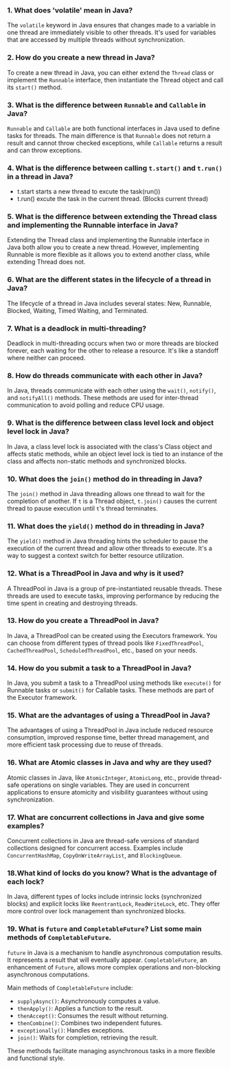 ### 1. What does 'volatile' mean in Java?
The `volatile` keyword in Java ensures that changes made to a variable in one thread are immediately visible to other threads. It's used for variables that are accessed by multiple threads without synchronization.

### 2. How do you create a new thread in Java?
To create a new thread in Java, you can either extend the `Thread` class or implement the `Runnable` interface, then instantiate the Thread object and call its `start()` method.

### 3. What is the difference between `Runnable` and `Callable` in Java?
`Runnable` and `Callable` are both functional interfaces in Java used to define tasks for threads. The main difference is that `Runnable` does not return a result and cannot throw checked exceptions, while `Callable` returns a result and can throw exceptions.

### 4. What is the difference between calling `t.start()` and `t.run()` in a thread in Java?
- t.start starts a new thread to excute the task(run()) 
- t.run() excute the task in the current thread. (Blocks current thread)

### 5. What is the difference between extending the Thread class and implementing the Runnable interface in Java?
Extending the Thread class and implementing the Runnable interface in Java both allow you to create a new thread. However, implementing Runnable is more flexible as it allows you to extend another class, while extending Thread does not.

### 6. What are the different states in the lifecycle of a thread in Java?
The lifecycle of a thread in Java includes several states: New, Runnable, Blocked, Waiting, Timed Waiting, and Terminated.

### 7. What is a deadlock in multi-threading?
Deadlock in multi-threading occurs when two or more threads are blocked forever, each waiting for the other to release a resource. It's like a standoff where neither can proceed.

### 8. How do threads communicate with each other in Java?
In Java, threads communicate with each other using the `wait()`, `notify()`, and `notifyAll()` methods. These methods are used for inter-thread communication to avoid polling and reduce CPU usage.

### 9. What is the difference between class level lock and object level lock in Java?
In Java, a class level lock is associated with the class's Class object and affects static methods, while an object level lock is tied to an instance of the class and affects non-static methods and synchronized blocks.

### 10. What does the `join()` method do in threading in Java?
The `join()` method in Java threading allows one thread to wait for the completion of another. If `t` is a Thread object, `t.join()` causes the current thread to pause execution until `t`'s thread terminates.

### 11. What does the `yield()` method do in threading in Java?
The `yield()` method in Java threading hints the scheduler to pause the execution of the current thread and allow other threads to execute. It's a way to suggest a context switch for better resource utilization.

### 12. What is a ThreadPool in Java and why is it used?
A ThreadPool in Java is a group of pre-instantiated reusable threads. These threads are used to execute tasks, improving performance by reducing the time spent in creating and destroying threads.

### 13. How do you create a ThreadPool in Java?
In Java, a ThreadPool can be created using the Executors framework. You can choose from different types of thread pools like `FixedThreadPool`, `CachedThreadPool`, `ScheduledThreadPool`, etc., based on your needs.

### 14. How do you submit a task to a ThreadPool in Java?
In Java, you submit a task to a ThreadPool using methods like `execute()` for Runnable tasks or `submit()` for Callable tasks. These methods are part of the Executor framework.

### 15. What are the advantages of using a ThreadPool in Java?
The advantages of using a ThreadPool in Java include reduced resource consumption, improved response time, better thread management, and more efficient task processing due to reuse of threads.

### 16. What are Atomic classes in Java and why are they used?
Atomic classes in Java, like `AtomicInteger`, `AtomicLong`, etc., provide thread-safe operations on single variables. They are used in concurrent applications to ensure atomicity and visibility guarantees without using synchronization.

### 17. What are concurrent collections in Java and give some examples?
Concurrent collections in Java are thread-safe versions of standard collections designed for concurrent access. Examples include `ConcurrentHashMap`, `CopyOnWriteArrayList`, and `BlockingQueue`.

### 18.What kind of locks do you know? What is the advantage of each lock?
In Java, different types of locks include intrinsic locks (synchronized blocks) and explicit locks like `ReentrantLock`, `ReadWriteLock`, etc. They offer more control over lock management than synchronized blocks.

### 19. What is `future` and `CompletableFuture`? List some main methods of `CompletableFuture`.

`future` in Java is a mechanism to handle asynchronous computation results. It represents a result that will eventually appear. `CompletableFuture`, an enhancement of `Future`, allows more complex operations and non-blocking asynchronous computations.

Main methods of `CompletableFuture` include:
- `supplyAsync()`: Asynchronously computes a value.
- `thenApply()`: Applies a function to the result.
- `thenAccept()`: Consumes the result without returning.
- `thenCombine()`: Combines two independent futures.
- `exceptionally()`: Handles exceptions.
- `join()`: Waits for completion, retrieving the result.

These methods facilitate managing asynchronous tasks in a more flexible and functional style.